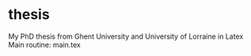 # thesis
My PhD thesis from Ghent University and University of Lorraine in Latex
Main routine: main.tex
